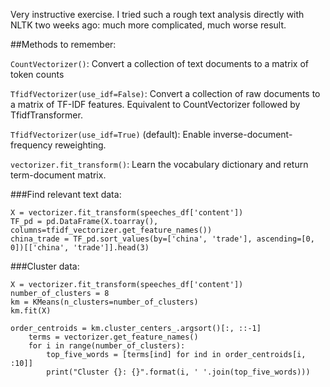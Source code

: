 Very instructive exercise. I tried such a rough text analysis directly with NLTK two weeks ago: much more complicated, much worse result.

##Methods to remember:

`CountVectorizer()`: Convert a collection of text documents to a matrix of token counts

`TfidfVectorizer(use_idf=False)`: Convert a collection of raw documents to a matrix of TF-IDF features. Equivalent to CountVectorizer followed by TfidfTransformer.

`TfidfVectorizer(use_idf=True)` (default): Enable inverse-document-frequency reweighting.

`vectorizer.fit_transform()`: Learn the vocabulary dictionary and return term-document matrix.


###Find relevant text data:

```
X = vectorizer.fit_transform(speeches_df['content'])
TF_pd = pd.DataFrame(X.toarray(), columns=tfidf_vectorizer.get_feature_names())
china_trade = TF_pd.sort_values(by=['china', 'trade'], ascending=[0, 0])[['china', 'trade']].head(3)
```

###Cluster data:
```
X = vectorizer.fit_transform(speeches_df['content'])
number_of_clusters = 8
km = KMeans(n_clusters=number_of_clusters)
km.fit(X)

order_centroids = km.cluster_centers_.argsort()[:, ::-1]
    terms = vectorizer.get_feature_names()
    for i in range(number_of_clusters):
        top_five_words = [terms[ind] for ind in order_centroids[i, :10]]
        print("Cluster {}: {}".format(i, ' '.join(top_five_words)))
```
